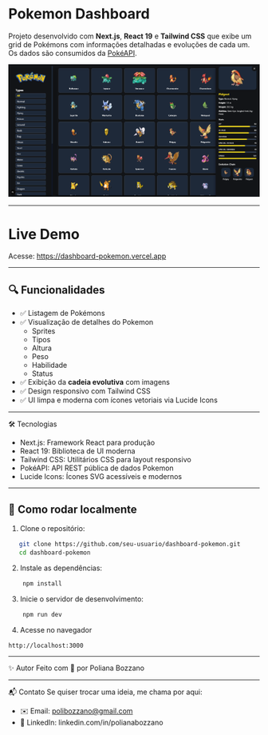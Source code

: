 # Pokemon Dashboard

Projeto desenvolvido com **Next.js**, **React 19** e **Tailwind CSS** que exibe um grid de Pokémons com informações detalhadas e evoluções de cada um.
Os dados são consumidos da [PokéAPI](https://pokeapi.co/).

![Screenshot do projeto](./public/img/screenshot.png)

---

# Live Demo
Acesse: https://dashboard-pokemon.vercel.app

---

## 🔍 Funcionalidades

- ✅ Listagem de Pokémons
- ✅ Visualização de detalhes do Pokemon
  - Sprites
  - Tipos
  - Altura
  - Peso
  - Habilidade
  - Status
- ✅ Exibição da **cadeia evolutiva** com imagens
- ✅ Design responsivo com Tailwind CSS
- ✅ UI limpa e moderna com ícones vetoriais via Lucide Icons

---

🛠 Tecnologias

- Next.js: Framework React para produção
- React 19: Biblioteca de UI moderna
- Tailwind CSS: Utilitários CSS para layout responsivo
- PokéAPI: API REST pública de dados Pokemon
- Lucide Icons: Ícones SVG acessíveis e modernos

---

## 🚀 Como rodar localmente

1. Clone o repositório:

```bash
   git clone https://github.com/seu-usuario/dashboard-pokemon.git
   cd dashboard-pokemon
```

2. Instale as dependências:

```bash
    npm install
```

3. Inicie o servidor de desenvolvimento:

```bash
    npm run dev
```

4. Acesse no navegador

```bash
http://localhost:3000
```

---

✨ Autor
Feito com 💖 por Poliana Bozzano

---

📬 Contato
Se quiser trocar uma ideia, me chama por aqui:

- ✉️ Email: polibozzano@gmail.com
- 💼 LinkedIn: linkedin.com/in/polianabozzano
